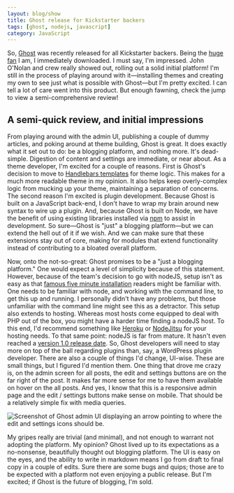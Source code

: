 ```yaml
---
layout: blog/show
title: Ghost release for Kickstarter backers
tags: [ghost, nodejs, javascript]
category: JavaScript
---
```


So, [Ghost](https://en.ghost.org/ "Ghost") was recently released for all Kickstarter backers. Being the [huge fan](http://dstrunk.com/ghost-a-beautiful-blogging-platform-on-node-js/ "Ghost: A beautiful blogging platform on nodeJS - Daniel Strunk") I am, I immediately downloaded. I must say, I'm impressed. John O'Nolan and crew really showed out, rolling out a solid initial platform! I'm still in the process of playing around with it—installing themes and creating my own to see just what is possible with Ghost—but I'm pretty excited. I can tell a lot of care went into this product. But enough fawning, check the jump to view a semi-comprehensive review!

## A semi-quick review, and initial impressions

From playing around with the admin UI, publishing a couple of dummy articles, and poking around at theme building, Ghost is great. It does exactly what it set out to do: be a blogging platform, and nothing more. It's dead-simple. Digestion of content and settings are immediate, or near about. As a theme developer, I'm excited for a couple of reasons. First is Ghost's decision to move to [Handlebars templates](http://handlebarsjs.com/ "HandlebarsJS") for theme logic. This makes for a much more readable theme in my opinion. It also helps keep overly-complex logic from mucking up your theme, maintaining a separation of concerns. The second reason I'm excited is plugin development. Because Ghost is built on a JavaScript back-end, I don't have to wrap my brain around new syntax to wire up a plugin. And, because Ghost is built on Node, we have the benefit of using existing libraries installed via [npm](https://npmjs.org/ "Node Package Manager") to assist in development. So sure—Ghost is "just" a blogging platform—but we can extend the hell out of it if we wish. And we can make sure that these extensions stay out of core, making for modules that extend functionality instead of contributing to a bloated overall platform.

Now, onto the not-so-great: Ghost promises to be a "just a blogging platform." One would expect a level of simplicity because of this statement. However, because of the team's decision to go with nodeJS, setup isn't as easy as that [famous five minute installation](http://codex.wordpress.org/Installing_WordPress "WordPress Codex - Installing WordPress") readers might be familiar with. One needs to be familiar with node, and working with the command line, to get this up and running. I personally didn't have any problems, but those unfamiliar with the command line might see this as a detractor. This setup also extends to hosting. Whereas most hosts come equipped to deal with PHP out of the box, you might have a harder time finding a nodeJS host. To this end, I'd recommend something like [Heroku](https://www.heroku.com/ "Heroku") or [NodeJitsu](https://www.nodejitsu.com/ "Nodejitsu") for your hosting needs. To that same point: nodeJS is far from mature. It hasn't even reached a [version 1.0 release date](http://www.nodejs-news.com/NodeConf/The-Road-to-Nodejs-1.0/ "NodeConf - The Road to NodJS 1.0"). So, Ghost developers will need to stay more on top of the ball regarding plugins than, say, a WordPress plugin developer. There are also a couple of things I'd change, UI-wise. These are small things, but I figured I'd mention them. One thing that drove me crazy is, on the admin screen for all posts, the edit and settings buttons are on the far right of the post. It makes far more sense for me to have them available on hover on the all posts. And yes, I know that this is a responsive admin page and the edit / settings buttons make sense on mobile. That should be a relatively simple fix with media queries.

![Screenshot of Ghost admin UI displaying an arrow pointing to where the edit and settings icons should be.](http://dstrunk.com/content/uploads/2013/09/Screen-Shot-2013-09-20-at-12.46.14.jpg)

My gripes really are trivial (and minimal), and not enough to warrant not adopting the platform. My opinion? Ghost lived up to its expectations as a no-nonsense, beautifully thought out blogging platform. The UI is easy on the eyes, and the ability to write in markdown means I go from draft to final copy in a couple of edits. Sure there are some bugs and quips; those are to be expected with a platform not even enjoying a public release. But I'm excited; if Ghost is the future of blogging, I'm sold.

